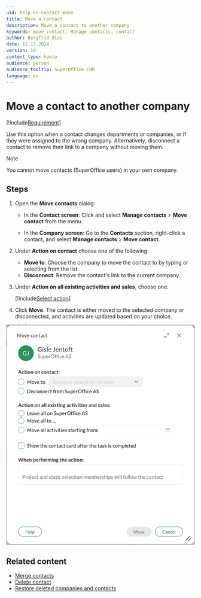 ```yaml
---
uid: help-en-contact-move
title: Move a contact
description: Move a contact to another company
keywords: move contact, Manage contacts, contact
author: Bergfrid Dias
date: 12.17.2024
version: 10
content_type: howto
audience: person
audience_tooltip: SuperOffice CRM
language: en
---
```


# Move a contact to another company

[!include[Requirement](../../learn/includes/note-req-manage-entities.md)]

Use this option when a contact changes departments or companies, or if they were assigned to the wrong company. Alternatively, disconnect a contact to remove their link to a company without moving them.

> [!NOTE]
> You cannot move contacts (SuperOffice users) in your own company.

## Steps

1. Open the **Move contacts** dialog:

    * In the **Contact screen**: Click <i class="ph ph-dots-three-circle-vertical" aria-label="Task button"></i> and select **Manage contacts** > **Move contact** from the menu.

    * In the **Company screen**: Go to the **Contacts** section, right-click a contact, and select **Manage contacts** > **Move contact**.

2. Under **Action on contact** choose one of the following:

    * **Move to**: Choose the company to move the contact to by typing or selecting from the list.
    * **Disconnect**: Remove the contact's link to the current company.

3. Under **Action on all existing activities and sales**, choose one:

    [!include[Select action](../../learn/includes/select-action-on-activity.md)]

4. Click **Move**. The contact is either moved to the selected company or disconnected, and activities are updated based on your choice.

![Move contact dialog with options for transferring or disconnecting contacts, and handling existing activities and sales. -screenshot][img1]

## Related content

* [Merge contacts][1]
* [Delete contact][2]
* [Restore deleted companies and contacts][3]

<!-- Referenced links -->
[1]: merge-contacts.md
[2]:  delete.md
[3]: ../../learn/basics/deleting-elements.md#restore

<!-- Referenced images -->
[img1]: ../../../media/loc/en/contact/move-contact.png
